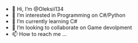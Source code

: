- 👋 Hi, I’m @Oleksii134
- 👀 I’m interested in Programming  on C#/Python
- 🌱 I’m currently learning C#
- 💞️ I’m looking to collaborate on Game devolpment
- 📫 How to reach me ...

<!---
Oleksii134/Oleksii134 is a ✨ special ✨ repository because its `README.md` (this file) appears on your GitHub profile.
You can click the Preview link to take a look at your changes.
--->
